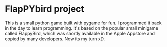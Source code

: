 # FlapPYbird project

This is a small python game built with pygame for fun. I programmed it back in the day to learn programming. It's based on the popular small minigame called FlappyBird, which was shortly available in the Apple Appstore and copied by many developers. Now its my turn xD.

